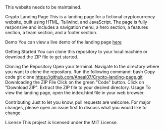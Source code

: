 This website needs to be maintained.

Crypto Landing Page
This is a landing page for a fictional cryptocurrency website, built using HTML, Tailwind, and JavaScript. The page is fully responsive and includes a navigation menu, a hero section, a features section, a team section, and a footer section.

Demo
You can view a live demo of the landing page [here](https://aneal07.github.io/Crypto-landing-page/)

Getting Started
You can clone this repository to your local machine or download the ZIP file to get started.

Cloning the Repository
Open your terminal.
Navigate to the directory where you want to clone the repository.
Run the following command:
bash
Copy code
git clone https://github.com/Aneal07/Crypto-landing-page.git
Downloading the ZIP File
Click on the green "Code" button.
Click on "Download ZIP".
Extract the ZIP file to your desired directory.
Usage
To view the landing page, open the index.html file in your web browser.

Contributing
Just to let you know, pull requests are welcome. For major changes, please open an issue first to discuss what you would like to change.



License
This project is licensed under the MIT License.
